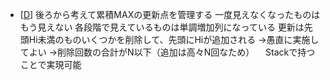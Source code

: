 - [[D](https://atcoder.jp/contests/abc372/tasks/abc372_d)]
	 後ろから考えて累積MAXの更新点を管理する
	 一度見えなくなったものはもう見えない
	 各段階で見えているものは単調増加列になっている
	 更新は先頭Hi未満のものいくつかを削除して、先頭にHiが追加される
	 →愚直に実施してよい
		 →削除回数の合計がN以下（追加は高々N回なため）
	　Stackで持つことで実現可能
